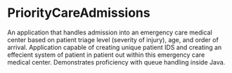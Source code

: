 # PriorityCareAdmissions
An application that handles admission into an emergency care medical center based on patient triage level (severity of injury), age, and order of arrival. Application capable of creating unique patient IDS and creating an effecient system of patient in patient out within this emergency care medical center. Demonstrates proficiency with queue handling inside Java. 
